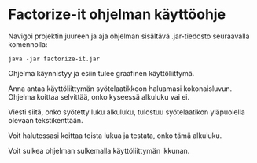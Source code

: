 # Factorize-it ohjelman käyttöohje

Navigoi projektin juureen ja aja ohjelman sisältävä .jar-tiedosto seuraavalla komennolla:

`java -jar factorize-it.jar`

Ohjelma käynnistyy ja esiin tulee graafinen käyttöliittymä.

Anna antaa käyttöliittymän syötelaatikkoon haluamasi kokonaisluvun. Ohjelma koittaa selvittää,
onko kyseessä alkuluku vai ei.

Viesti siitä, onko syötetty luku alkuluku, tulostuu syötelaatikon yläpuolella olevaan
tekstikenttään.

Voit halutessasi koittaa toista lukua ja testata, onko tämä alkuluku.

Voit sulkea ohjelman sulkemalla käyttöliittymän ikkunan.
